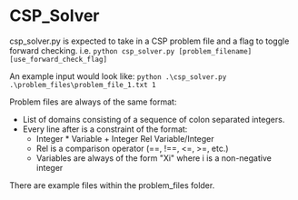 # CSP_Solver

csp_solver.py is expected to take in a CSP problem file and a flag to toggle forward checking. i.e.
`python csp_solver.py [problem_filename] [use_forward_check_flag]`

An example input would look like:
`python .\csp_solver.py .\problem_files\problem_file_1.txt 1`

Problem files are always of the same format:
- List of domains consisting of a sequence of colon separated integers.
- Every line after is a constraint of the format:
  - Integer * Variable + Integer Rel Variable/Integer
  - Rel is a comparison operator (==, !==, <=, >=, etc.)
  - Variables are always of the form "Xi" where i is a non-negative integer
    
There are example files within the problem_files folder.

